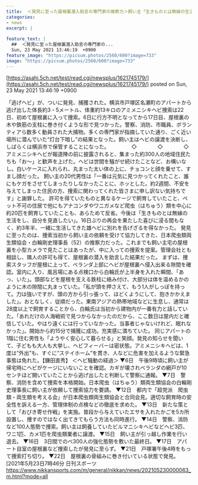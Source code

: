 ```yaml
---
title:  ＜発見に至った屋根裏潜入助言の専門家の推察力＞飼い主「生きものとは無縁の生活をし、自分を見直したい」  
categories:
- news
excerpt: |
  
feature_text: |
  ##  ＜発見に至った屋根裏潜入助言の専門家の...
  Sun, 23 May 2021 13:46:19  +0900
feature_image: "https://picsum.photos/2560/600?image=733"
image: "https://picsum.photos/2560/600?image=733"
---
```


[https://asahi.5ch.net/test/read.cgi/newsplus/1621745179/](https://asahi.5ch.net/test/read.cgi/newsplus/1621745179/)
posted on Sun, 23 May 2021 13:46:19  +0900

<!--more-->

「逃げヘビ」が、ついに発見、捕獲された。横浜市戸塚区名瀬町のアパートから逃げ出した体長約3・5メートル、体重約13キロのアミメニシキヘビ捜索は22日、初めて屋根裏に入って捜索。6日に行方不明となってから17日目、屋根裏の木や鉄筋の支柱に巻き付くような形で見つかった。警察、消防、市職員、ボランティアら数多く動員された大捕物。多くの専門家が指摘していた通り、ごく近い場所に潜んでいた“灯台下暗し”の結果となった。飼い主はヘビの譲渡を決断し、しばらくは横浜市で保管することになった。 　　　　◇　　　　◇　　　　◇　　 アミメニシキヘビが報道陣の前に披露されると、集まった約300人の地域住民たちも「お〜」と歓声を上げた。ヘビは世間を騒がせ続けたことなど、お構いなし。白いケースに入れられ、丸まった太い体の上に、チョコンと顔を乗せて、すまし顔だった。 飼い主の20代男性は「一番は元気に見つかってくれたこと、誰にもケガをさせてしまったりしなかったことに、ホッとした。約2週間、不安を与えてしまった住民の方、捜索に関わってくれた皆さまに申し訳ない気持ちです」と謝罪した。 許可を得ていたものと異なるケージで飼育していたこと、ペット不可の住居で他にもアナコンダやワニガメなど爬虫（はちゅう）類を中心に約20匹を飼育していたことも、あらためて反省。今後は「生きものとは無縁の生活をし、自分を見直したい」。16日ぶりの再会を果たした喜びに浸る間もなく、約3年半、一緒に生活してきた雄ヘビに別れを告げざるを得なかった。 発見に至ったのは、捜索当初から飼い主の依頼を受けて協力してきた、日本爬虫類両生類協会・白輪剛史理事長（52）の推察力だった。これまでも飼い主宅の屋根裏を小型カメラで見たことはあったが、中に入っての捜索を提案。管理会社とも相談し、隣人の許可も得て、屋根裏の潜入を助言した結果だった。 まずは、捜索スタッフが屋根に上って、ベランダ上部にヘビが屋根裏へ侵入出来る隙間を確認。室内に入り、風呂場にある点検口から白輪氏が上半身を入れた瞬間、「あっ、いた」。頭部などを屋根を支える鉄柱に絡み付け、大部分は体を温めるかのように木の隙間に丸まっていた。「私が頭を押さえて、もう1人がしっぽを持って。力は強いですが、頭の方から引っ張って、ほどくようにして、抱きかかえました」。おとなしく、従順だった。東南アジアの熱帯地域などに生息し、通常は28度以上で飼育することから、白輪氏は当初から建物内が一番有力と話していた。「あれだけの人海戦術で見つからなかったのだから、ここ数日は屋内だと確信していた。やはり遠くには行っていなかった。当事者じゃないけれど、眠れなかった」。開始から約15分で捕獲に成功。充実感に満ちていた。 同じアパートの1階に住む男性も「ようやく安心して暮らせる」と笑顔。発見の知らせを聞いて、子どもも大人も大挙し、ヘビフィーバーは密状態。アミメニシキヘビは、1度は“外出”も、すぐに“ステイホーム”を貫き、人などに危害を加えるような緊急事態は免れた。【鎌田直秀】 ＜ヘビ騒動の経過＞ ▼6日　午後9時頃に飼い主が帰宅時にヘビがケージにいないことを確認。カギが壊されベランダの網戸が10センチほど開いていたことから逃げ出したと判断して警察に通報。 ▼7日　警察、消防を含めて捜索を本格開始。日本爬虫（はちゅう）類両生類協会の白輪剛史理事長に飼い主が依頼して捜索協力を要請。 ▼12日　都内で「超党派　爬虫類・両生類を考える会」が日本爬虫類両生類協会と合同会見。適切な飼育時の安全性を訴える一方、管理体制の点検などの徹底を求めた。 ▼13日　新たな策として「おびき寄せ作戦」を実施。普段から与えていたエサを入れたかごを5カ所設置し、捜すのではなく出てきてもらう方法も同時進行。 ▼14日　警察、消防など100人態勢で捜索。飼い主は飼養していたビルマニシキヘビなどヘビ3匹、ワニ1匹、カメ1匹を爬虫類業者に譲渡。 ▼15日　飼い主が引っ越し作業を行い退去。 ▼16日　3日間でのべ300人の強化態勢を敷いた最終日。 ▼17日　アパート自室の屋根裏など捜索したが発見に至らず。 ▼21日　戸塚署午後4時をもって捜索打ち切り。 ▼22日　屋根裏の骨組みに巻き付いている状態で発見。 [2021年5月23日7時46分 日刊スポーツ https://www.nikkansports.com/m/general/nikkan/news/202105230000063_m.html?mode=all
